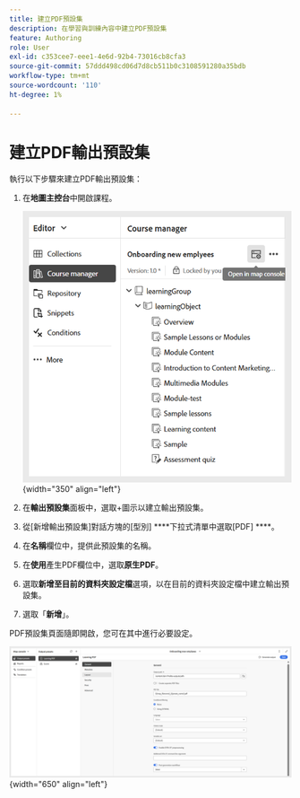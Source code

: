 ```yaml
---
title: 建立PDF預設集
description: 在學習與訓練內容中建立PDF預設集
feature: Authoring
role: User
exl-id: c353cee7-eee1-4e6d-92b4-73016cb8cfa3
source-git-commit: 57ddd498cd06d7d8cb511b0c3108591280a35bdb
workflow-type: tm+mt
source-wordcount: '110'
ht-degree: 1%

---
```


# 建立PDF輸出預設集

執行以下步驟來建立PDF輸出預設集：

1. 在&#x200B;**地圖主控台**&#x200B;中開啟課程。

   ![](assets/open-in-map-console.png){width="350" align="left"}

1. 在&#x200B;**輸出預設集**&#x200B;面板中，選取+圖示以建立輸出預設集。
1. 從[新增輸出預設集]對話方塊的[型別] ****&#x200B;下拉式清單中選取[PDF] ****。
1. 在&#x200B;**名稱**&#x200B;欄位中，提供此預設集的名稱。
1. 在&#x200B;**使用**&#x200B;產生PDF欄位中，選取&#x200B;**原生PDF**。
1. 選取&#x200B;**新增至目前的資料夾設定檔**&#x200B;選項，以在目前的資料夾設定檔中建立輸出預設集。
1. 選取「**新增**」。

PDF預設集頁面隨即開啟，您可在其中進行必要設定。

![](assets/learning-pdf-preset.png){width="650" align="left"}
